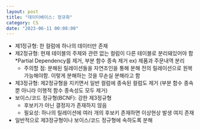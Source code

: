 ```yaml
---
layout: post
title: "데이터베이스: 정규화"
category: CS
date: "2023-06-11 00:08:00"
---
```


- 제1정규형: 한 컬럼에 하나의 데이터만 존재
- 제2정규형: 현재 테이블의 주제와 관련 없는 컬럼이 다른 테이블로 분리돼있어야 함 *Partial Dependency를 제거, 부분 함수 종속 제거 ex) 제품과 주문내역 분리
    - 주의할 점: 분해된 릴레이션들을 자연조인을 통해 분해 전의 릴레이션으로 원복 가능해야함. 이렇게 분해하는 것을 무손실 분해라고 함
- 제3정규형: 제2정규형을 지키면서 일반 컬럼에 종속된 컬럼도 제거 (부분 함수 종속 뿐 아니라 이행적 함수 종속성도 모두 제거)
- 보이스/코드 정규형(BCNF): 강한 제3정규형
    - 후보키가 아닌 결정자가 존재하지 않음
    - 필요성: 하나의 릴레이션에 여러 개의 후보키 존재하면 이상현상 발생 여지 존재
- 일반적으로 제3정규형이나 보이스/코드 정규형에 속하도록 분해